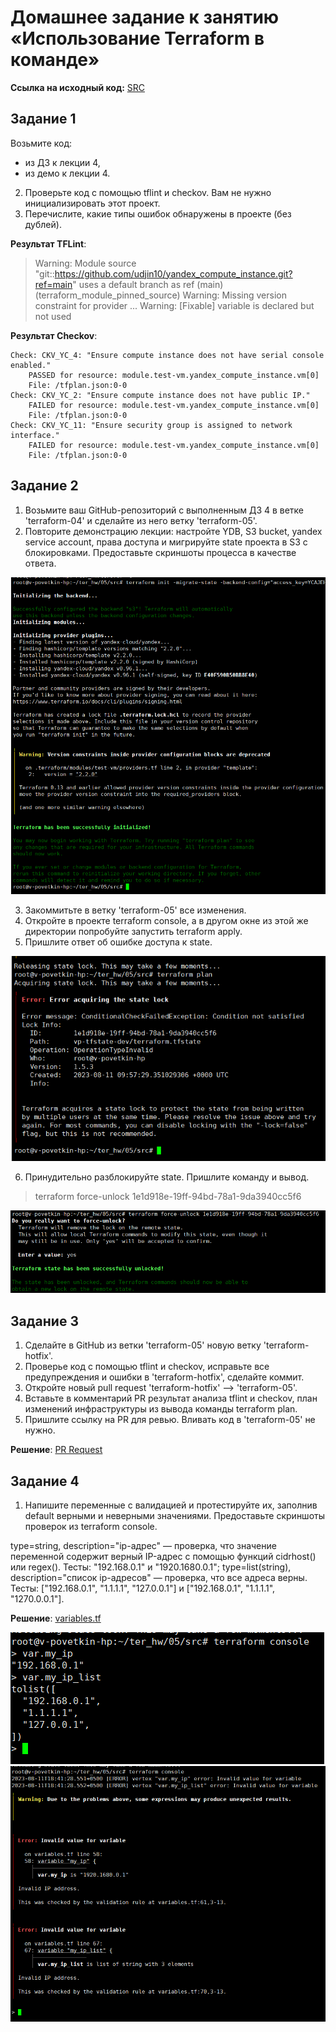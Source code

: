 # Домашнее задание к занятию «Использование Terraform в команде»

**Ссылка на исходный код:** [SRC](./home_work/ter_05/src/)

## Задание 1

Возьмите код:

* из ДЗ к лекции 4,
* из демо к лекции 4.

2. Проверьте код с помощью tflint и checkov. Вам не нужно инициализировать этот проект.
3. Перечислите, какие типы ошибок обнаружены в проекте (без дублей).


**Результат TFLint**: 

> Warning: Module source "git::https://github.com/udjin10/yandex_compute_instance.git?ref=main" uses a default branch as ref (main) (terraform_module_pinned_source)
> Warning: Missing version constraint for provider ...
> Warning: [Fixable] variable <variable name> is declared but not used

**Результат Checkov**: 

```
Check: CKV_YC_4: "Ensure compute instance does not have serial console enabled."
	PASSED for resource: module.test-vm.yandex_compute_instance.vm[0]
	File: /tfplan.json:0-0
Check: CKV_YC_2: "Ensure compute instance does not have public IP."
	FAILED for resource: module.test-vm.yandex_compute_instance.vm[0]
	File: /tfplan.json:0-0
Check: CKV_YC_11: "Ensure security group is assigned to network interface."
	FAILED for resource: module.test-vm.yandex_compute_instance.vm[0]
	File: /tfplan.json:0-0

```

## Задание 2

1. Возьмите ваш GitHub-репозиторий с выполненным ДЗ 4 в ветке 'terraform-04' и сделайте из него ветку 'terraform-05'.
2. Повторите демонстрацию лекции: настройте YDB, S3 bucket, yandex service account, права доступа и мигрируйте state проекта в S3 с блокировками. Предоставьте скриншоты процесса в качестве ответа.

![ter5-task2-1](./home_work/ter_05/task2/Screenshot_1.png)

3. Закоммитьте в ветку 'terraform-05' все изменения.
4. Откройте в проекте terraform console, а в другом окне из этой же директории попробуйте запустить terraform apply.
5. Пришлите ответ об ошибке доступа к state.

![ter5-task2-3](./home_work/ter_05/task2/Screenshot_3.png)

6. Принудительно разблокируйте state. Пришлите команду и вывод.

> terraform force-unlock 1e1d918e-19ff-94bd-78a1-9da3940cc5f6

![ter5-task2-4](./home_work/ter_05/task2/Screenshot_4.png)


## Задание 3

1. Сделайте в GitHub из ветки 'terraform-05' новую ветку 'terraform-hotfix'.
2. Проверье код с помощью tflint и checkov, исправьте все предупреждения и ошибки в 'terraform-hotfix', сделайте коммит.
3. Откройте новый pull request 'terraform-hotfix' --> 'terraform-05'.
4. Вставьте в комментарий PR результат анализа tflint и checkov, план изменений инфраструктуры из вывода команды terraform plan.
5. Пришлите ссылку на PR для ревью. Вливать код в 'terraform-05' не нужно.

**Решение**: [PR Request](https://github.com/bova/devops-netology/pull/1)

## Задание 4

1. Напишите переменные с валидацией и протестируйте их, заполнив default верными и неверными значениями. Предоставьте скриншоты проверок из terraform console.

type=string, description="ip-адрес" — проверка, что значение переменной содержит верный IP-адрес с помощью функций cidrhost() или regex(). Тесты: "192.168.0.1" и "1920.1680.0.1";
type=list(string), description="список ip-адресов" — проверка, что все адреса верны. Тесты: ["192.168.0.1", "1.1.1.1", "127.0.0.1"] и ["192.168.0.1", "1.1.1.1", "1270.0.0.1"].

**Решение**: [variables.tf](./home_work/ter_05/src/variables.tf#L58:L74)

![ter5-task2-7](./home_work/ter_05/task2/Screenshot_7.png)
![ter5-task2-8](./home_work/ter_05/task2/Screenshot_8.png)

